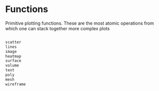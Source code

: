 # Functions

Primitive plotting functions.
These are the most atomic operations from which one can stack together more complex plots

```julia

scatter
lines
image
heatmap
surface
volume
text
poly
mesh
wireframe
```
